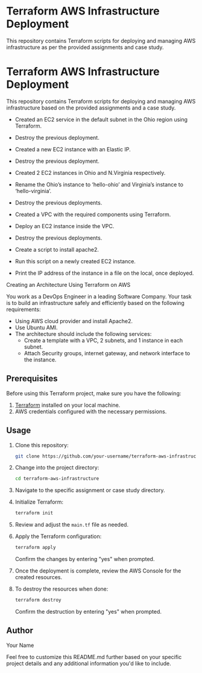 # Terraform AWS Infrastructure Deployment

This repository contains Terraform scripts for deploying and managing AWS infrastructure as per the provided assignments and case study.

# Terraform AWS Infrastructure Deployment

This repository contains Terraform scripts for deploying and managing AWS infrastructure based on the provided assignments and a case study.


- Created an EC2 service in the default subnet in the Ohio region using Terraform.


- Destroy the previous deployment.
- Created a new EC2 instance with an Elastic IP.


- Destroy the previous deployment.
- Created 2 EC2 instances in Ohio and N.Virginia respectively.
- Rename the Ohio’s instance to ‘hello-ohio’ and Virginia’s instance to ‘hello-virginia’.


- Destroy the previous deployments.
- Created a VPC with the required components using Terraform.
- Deploy an EC2 instance inside the VPC.


- Destroy the previous deployments.
- Create a script to install apache2.
- Run this script on a newly created EC2 instance.
- Print the IP address of the instance in a file on the local, once deployed.

Creating an Architecture Using Terraform on AWS

You work as a DevOps Engineer in a leading Software Company. Your task is to build an infrastructure safely and efficiently based on the following requirements:

- Using AWS cloud provider and install Apache2.
- Use Ubuntu AMI.
- The architecture should include the following services:
  - Create a template with a VPC, 2 subnets, and 1 instance in each subnet.
  - Attach Security groups, internet gateway, and network interface to the instance.


## Prerequisites

Before using this Terraform project, make sure you have the following:

1. [Terraform](https://www.terraform.io/downloads.html) installed on your local machine.
2. AWS credentials configured with the necessary permissions.

## Usage

1. Clone this repository:

    ```bash
    git clone https://github.com/your-username/terraform-aws-infrastructure.git
    ```

2. Change into the project directory:

    ```bash
    cd terraform-aws-infrastructure
    ```

3. Navigate to the specific assignment or case study directory.

4. Initialize Terraform:

    ```bash
    terraform init
    ```

5. Review and adjust the `main.tf` file as needed.

6. Apply the Terraform configuration:

    ```bash
    terraform apply
    ```

    Confirm the changes by entering "yes" when prompted.

7. Once the deployment is complete, review the AWS Console for the created resources.

8. To destroy the resources when done:

    ```bash
    terraform destroy
    ```

    Confirm the destruction by entering "yes" when prompted.

## Author

Your Name

Feel free to customize this README.md further based on your specific project details and any additional information you'd like to include.

